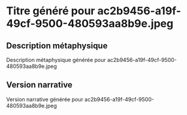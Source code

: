 # Titre généré pour ac2b9456-a19f-49cf-9500-480593aa8b9e.jpeg

## Description métaphysique
Description métaphysique générée pour ac2b9456-a19f-49cf-9500-480593aa8b9e.jpeg

## Version narrative
Version narrative générée pour ac2b9456-a19f-49cf-9500-480593aa8b9e.jpeg
